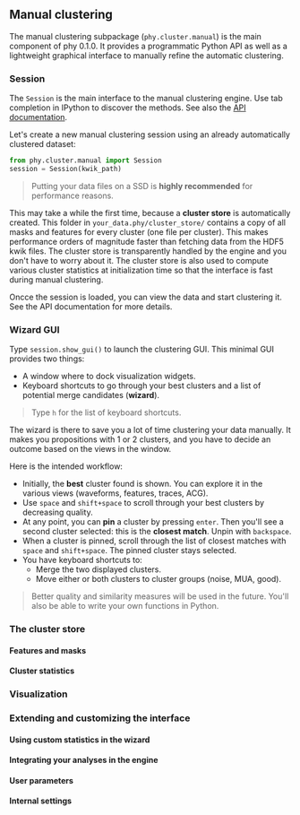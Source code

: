 ## Manual clustering

The manual clustering subpackage (`phy.cluster.manual`) is the main component of phy 0.1.0. It provides a programmatic Python API as well as a lightweight graphical interface to manually refine the automatic clustering.

### Session

The `Session` is the main interface to the manual clustering engine. Use tab completion in IPython to discover the methods. See also the [API documentation](https://github.com/kwikteam/phy-doc/blob/master/api.md#phyclustermanualsession).

Let's create a new manual clustering session using an already automatically clustered dataset:

```python
from phy.cluster.manual import Session
session = Session(kwik_path)
```

> Putting your data files on a SSD is **highly recommended** for performance reasons.

This may take a while the first time, because a **cluster store** is automatically created. This folder in `your_data.phy/cluster_store/` contains a copy of all masks and features for every cluster (one file per cluster). This makes performance orders of magnitude faster than fetching data from the HDF5 kwik files. The cluster store is transparently handled by the engine and you don't have to worry about it. The cluster store is also used to compute various cluster statistics at initialization time so that the interface is fast during manual clustering.

Oncce the session is loaded, you can view the data and start clustering it. See the API documentation for more details.

### Wizard GUI

Type `session.show_gui()` to launch the clustering GUI. This minimal GUI provides two things:

* A window where to dock visualization widgets.
* Keyboard shortcuts to go through your best clusters and a list of potential merge candidates (**wizard**).

> Type `h` for the list of keyboard shortcuts.

The wizard is there to save you a lot of time clustering your data manually. It makes you propositions with 1 or 2 clusters, and you have to decide an outcome based on the views in the window.

Here is the intended workflow:

* Initially, the **best** cluster found is shown. You can explore it in the various views (waveforms, features, traces, ACG).
* Use `space` and `shift+space` to scroll through your best clusters by decreasing quality.
* At any point, you can **pin** a cluster by pressing `enter`. Then you'll see a second cluster selected: this is the **closest match**. Unpin with `backspace`.
* When a cluster is pinned, scroll through the list of closest matches with `space` and `shift+space`. The pinned cluster stays selected.
* You have keyboard shortcuts to:
    * Merge the two displayed clusters.
    * Move either or both clusters to cluster groups (noise, MUA, good).

> Better quality and similarity measures will be used in the future. You'll also be able to write your own functions in Python.

### The cluster store

#### Features and masks

#### Cluster statistics

### Visualization

### Extending and customizing the interface

#### Using custom statistics in the wizard

#### Integrating your analyses in the engine

#### User parameters

#### Internal settings
